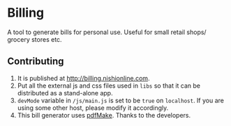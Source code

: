# Billing
A tool to generate bills for personal use. Useful for small retail shops/ grocery stores etc.
## Contributing
1. It is published at http://billing.nishionline.com.
2. Put all the external js and css files used in `libs` so that it can be distributed as a stand-alone app.
3. `devMode` variable in `/js/main.js` is set to be `true` on `localhost`. If you are using some other host, please modify it accordingly.
4. This bill generator uses [pdfMake](https://github.com/bpampuch/pdfmake). Thanks to the developers.

